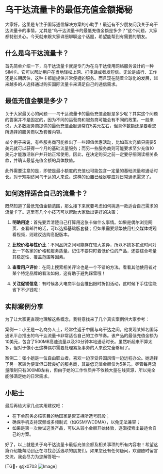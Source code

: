 # 乌干达流量卡的最低充值金额揭秘

大家好，这里是专注于国际通信解决方案的小助手！最近有不少朋友问我关于乌干达流量卡的事情，尤其是“乌干达流量卡的最低充值金额是多少？”这个问题，大家都特别关心。今天就来跟大家详细聊聊这个话题，希望能帮到有需要的朋友。

## 什么是乌干达流量卡？

首先简单介绍一下，乌干达流量卡就是专门为在乌干达使用网络服务设计的一种SIM卡。它可以帮助用户在当地轻松上网、打电话或者发短信。无论是旅行、工作还是长期居住，这种卡都能提供非常便捷的服务。而且现在随着全球化的发展，越来越多的人选择通过购买国际流量卡来满足自己的通信需求。

## 最低充值金额是多少？

关于大家最关心的问题——乌干达流量卡的最低充值金额是多少呢？其实这个问题的答案并不是固定的，因为不同的运营商和服务商可能会有不同的政策。一般来说，大多数服务商提供的最低充值金额通常在5美元左右，但具体数额还是要看您所选择的服务商以及套餐内容。

举个例子来说，有些服务商可能推出了一些超值优惠活动，比如首次充值只需要5美元就可以获得一个月的基础流量服务；而另一些服务商则可能要求至少充值10美元才能激活账户并开始正常使用。因此，在决定购买之前一定要仔细阅读相关条款，并确认最低充值金额的具体数值。

此外需要注意的是，即使是最小额度的充值也可能包含一定量的基础流量和通话时长。对于短期访问乌干达的人来说，这样的设置已经足够应对日常通讯需求了。

## 如何选择适合自己的流量卡？

既然知道了最低充值金额范围，那么接下来就要考虑如何挑选一款适合自己需求的流量卡了。这里有几个小技巧可以帮助大家做出更好的决策：

1. **明确用途**：首先要弄清楚自己打算用这张卡做什么事情。如果是偶尔浏览网页、查看邮件的话，可以选择基础版套餐；但如果需要频繁使用社交媒体或观看视频，则建议选购高配版本。
   
2. **比较价格与性价比**：不同品牌之间可能存在较大差异，所以不妨多花点时间对比一下各家的价格和服务质量。记住不要只盯着低价位的产品，还要综合考量其稳定性、覆盖范围等因素。

3. **查看用户评价**：在网上搜索相关评论也是一个不错的方法。看看其他使用者对某个特定品牌的看法如何，这有助于避免踩雷哦！

4. **关注促销信息**：有时候各大电商平台会推出限时折扣活动，这时候下手往往能省下不少钱呢！

## 实际案例分享

为了让大家更直观地理解这些概念，我特意找来了几个真实案例供大家参考：

案例一：小王是一名商务人士，经常往返于中国与乌干达之间。他发现某知名国际通讯平台推出的乌干达流量卡非常适合自己的工作节奏。该产品的最低充值金额为10美元，包含了500MB高速流量以及20分钟本地通话时长。虽然听起来不算太多，但对于像小王这样偶尔需要处理紧急事务的人来说完全够用了。

案例二：张小姐是一位自由职业者，喜欢一边享受异国风情一边远程办公。她选择了另一家较为便宜但口碑良好的服务商，其最低充值金额仅为5美元。尽管每月流量限制只有300MB左右，但由于她的工作性质并不依赖大量在线资源，所以完全能够满足她的日常需求。

## 小贴士

最后再给大家几点实用建议吧：

- 在下单前务必核实目的地国家是否支持所选号码段；
- 确保手机支持双频或多频制式（如GSM/WCDMA），以免无法兼容；
- 如果是第一次尝试这类产品，可以从较小金额开始体验，逐渐摸索出最适合自己的方案。

好了，以上就是关于乌干达流量卡最低充值金额及相关事项的所有内容啦！希望这篇介绍能帮助到正在寻找合适选项的朋友们。如果您还有任何疑问，欢迎随时留言交流，我会尽力为您解答哦～

[TG💪+ @jx0703 ![Image](https://github.com/user-attachments/assets/dbca1d08-cadb-493c-b0ec-ad6f7a83f270)]